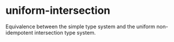 # uniform-intersection
Equivalence between the simple type system and the uniform non-idempotent intersection type system.
